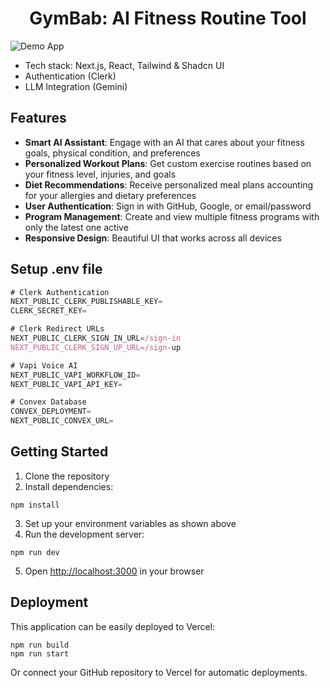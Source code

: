 <h1 align="center">GymBab: AI Fitness Routine Tool</h1>

![Demo App](/public/readme.png)

- Tech stack: Next.js, React, Tailwind & Shadcn UI
- Authentication (Clerk)
- LLM Integration (Gemini)


## Features

- **Smart AI Assistant**: Engage with an AI that cares about your fitness goals, physical condition, and preferences
- **Personalized Workout Plans**: Get custom exercise routines based on your fitness level, injuries, and goals
- **Diet Recommendations**: Receive personalized meal plans accounting for your allergies and dietary preferences
- **User Authentication**: Sign in with GitHub, Google, or email/password
- **Program Management**: Create and view multiple fitness programs with only the latest one active
- **Responsive Design**: Beautiful UI that works across all devices

## Setup .env file

```js
# Clerk Authentication
NEXT_PUBLIC_CLERK_PUBLISHABLE_KEY=
CLERK_SECRET_KEY=

# Clerk Redirect URLs
NEXT_PUBLIC_CLERK_SIGN_IN_URL=/sign-in
NEXT_PUBLIC_CLERK_SIGN_UP_URL=/sign-up

# Vapi Voice AI
NEXT_PUBLIC_VAPI_WORKFLOW_ID=
NEXT_PUBLIC_VAPI_API_KEY=

# Convex Database
CONVEX_DEPLOYMENT=
NEXT_PUBLIC_CONVEX_URL=
```

## Getting Started

1. Clone the repository
2. Install dependencies:

```shell
npm install
```

3. Set up your environment variables as shown above
4. Run the development server:

```shell
npm run dev
```

5. Open [http://localhost:3000](http://localhost:3000) in your browser

## Deployment

This application can be easily deployed to Vercel:

```shell
npm run build
npm run start
```

Or connect your GitHub repository to Vercel for automatic deployments.



